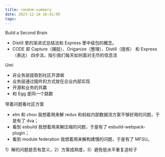 ```yaml
---
title: random-summary
date: 2023-12-18 16:41:05
tags:
---
```


Build a Second Brain
- Distill 里的渐进式总结法和 Express 里中级包的概念。
- CODE 即 Capture（捕捉）、Origanize（整理）、Distill（提炼） 和 Express（表达） 四步法，指引我们每天如何面对无尽的信息流


Umi
- 非业务层提取到社区开源做
- 业务层通过插件的方式放在企业内部实现
- 开源和业务的共赢
- 和 Egg 是同一个路数

带着问题看社区方案
- elm 和 choo 我想着用来解 redux 和蚂蚁内部数据流方案不够好用的问题，于是有了 dva；
- 看到 esbuild 我想着用来解压缩的问题，于是有了 esbuild-webpack-plugin；
- 看到 module federation 我想着用来解构建慢的问题，于是有了 MFSU。


1）解的问题是否有意义，2）方案成熟度，3）避免低水平重复造轮子